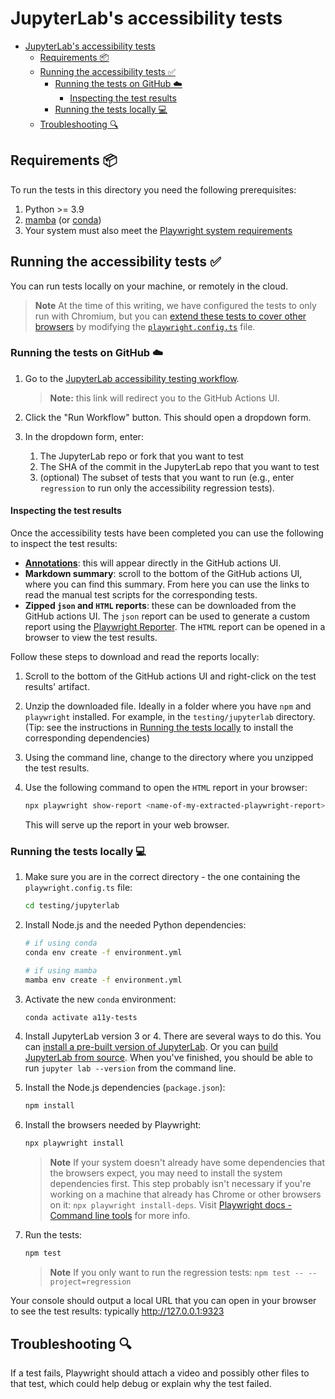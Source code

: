 # JupyterLab's accessibility tests

- [JupyterLab's accessibility tests](#jupyterlabs-accessibility-tests)
  - [Requirements 📦](#requirements-)
  - [Running the accessibility tests ✅](#running-the-accessibility-tests-)
    - [Running the tests on GitHub ☁️](#running-the-tests-on-github-️)
      - [Inspecting the test results](#inspecting-the-test-results)
    - [Running the tests locally 💻](#running-the-tests-locally-)
  - [Troubleshooting 🔍](#troubleshooting-)

## Requirements 📦

To run the tests in this directory you need the following prerequisites:

1. Python >= 3.9
1. [mamba](https://github.com/mamba-org/mamba) (or [conda](https://docs.conda.io/projects/conda/en/latest/commands/install.html))
1. Your system must also meet the [Playwright system requirements](https://playwright.dev/docs/library#system-requirements)

## Running the accessibility tests ✅

You can run tests locally on your machine, or remotely in the cloud.

> **Note**
> At the time of this writing, we have configured the tests to only run with Chromium,
> but you can [extend these tests to cover other browsers](https://github.com/MarcusFelling/demo.playwright/blob/main/accessibility/playwright.config.ts)
> by modifying the [`playwright.config.ts`](testing/jupyterlab/playwright.config.ts) file.

### Running the tests on GitHub ☁️

1. Go to the [JupyterLab accessibility testing
   workflow](https://github.com/Quansight-Labs/jupyter-a11y-testing/actions/workflows/accessibility-test-jupyterlab.yml).

   > **Note:** this link will redirect you to the GitHub Actions UI.

2. Click the "Run Workflow" button. This should open a dropdown form.

3. In the dropdown form, enter:

   1. The JupyterLab repo or fork that you want to test
   2. The SHA of the commit in the JupyterLab repo that you want to test
   3. (optional) The subset of tests that you want to run (e.g., enter `regression` to run only the accessibility regression tests).

#### Inspecting the test results

Once the accessibility tests have been completed you can use the following to inspect the test results:

- [**Annotations**](https://playwright.dev/docs/test-reporters#github-actions-annotations): this will appear directly in the GitHub actions UI.
- **Markdown summary**: scroll to the bottom of the GitHub actions UI, where you can find this summary. From here you can use the links to read the manual test scripts for the corresponding tests.
- **Zipped `json` and `HTML` reports**: these can be downloaded from the GitHub actions UI. The `json` report can be used to generate a custom report using the [Playwright Reporter](https://playwright.dev/docs/test-reporters#custom-reporter). The `HTML` report can be opened in a browser to view the test results.

Follow these steps to download and read the reports locally:

1. Scroll to the bottom of the GitHub actions UI and right-click on the test results' artifact.
2. Unzip the downloaded file. Ideally in a folder where you have `npm` and `playwright` installed. For example, in the `testing/jupyterlab` directory.
   (Tip: see the instructions in [Running the tests locally](#running-the-tests-locally-) to install the corresponding dependencies)
3. Using the command line, change to the directory where you unzipped the test results.
4. Use the following command to open the `HTML` report in your browser:

   ```bash
   npx playwright show-report <name-of-my-extracted-playwright-report>
   ```

   This will serve up the report in your web browser.

### Running the tests locally 💻

1. Make sure you are in the correct directory - the one containing the `playwright.config.ts` file:

   ```bash
   cd testing/jupyterlab
   ```

1. Install Node.js and the needed Python dependencies:

   ```bash
   # if using conda
   conda env create -f environment.yml

   # if using mamba
   mamba env create -f environment.yml
   ```

1. Activate the new `conda` environment:

   ```bash
   conda activate a11y-tests
   ```

1. Install JupyterLab version 3 or 4. There are several ways to do this.
   You can [install a pre-built version of JupyterLab](https://jupyterlab.readthedocs.io/en/latest/getting_started/installation.html).
   Or you can [build JupyterLab from source](https://jupyterlab.readthedocs.io/en/latest/developer/contributing.html#installing-jupyterlab).
   When you've finished, you should be able to run `jupyter lab --version` from the command line.

1. Install the Node.js dependencies (`package.json`):

   ```bash
   npm install
   ```

1. Install the browsers needed by Playwright:

   ```bash
   npx playwright install
   ```

   > **Note**
   > If your system doesn't already have some dependencies that the browsers
   > expect, you may need to install the system dependencies first. This step
   > probably isn't necessary if you're working on a machine that already has
   > Chrome or other browsers on it: `npx playwright install-deps`.
   > Visit [Playwright docs - Command line tools](https://playwright.dev/docs/cli) for
   > more info.

1. Run the tests:

   ```bash
   npm test
   ```

   > **Note** If you only want to run the regression tests: `npm test -- --project=regression`

Your console should output a local URL that you can open in your browser to see
the test results: typically <http://127.0.0.1:9323>

## Troubleshooting 🔍

If a test fails, Playwright should attach a video and possibly other files to
that test, which could help debug or explain why the test failed.
